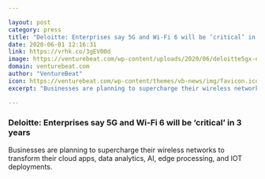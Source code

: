 ```yaml
---

layout: post
category: press
title: "Deloitte: Enterprises say 5G and Wi-Fi 6 will be ‘critical’ in 3 years"
date: 2020-06-01 12:16:31
link: https://vrhk.co/3gEV00d
image: https://venturebeat.com/wp-content/uploads/2020/06/deloitte5gx-e1590588980460.jpg?w=1200&strip=all
domain: venturebeat.com
author: "VentureBeat"
icon: https://venturebeat.com/wp-content/themes/vb-news/img/favicon.ico
excerpt: "Businesses are planning to supercharge their wireless networks to transform their cloud apps, data analytics, AI, edge processing, and IOT deployments."

---
```


### Deloitte: Enterprises say 5G and Wi-Fi 6 will be ‘critical’ in 3 years

Businesses are planning to supercharge their wireless networks to transform their cloud apps, data analytics, AI, edge processing, and IOT deployments.